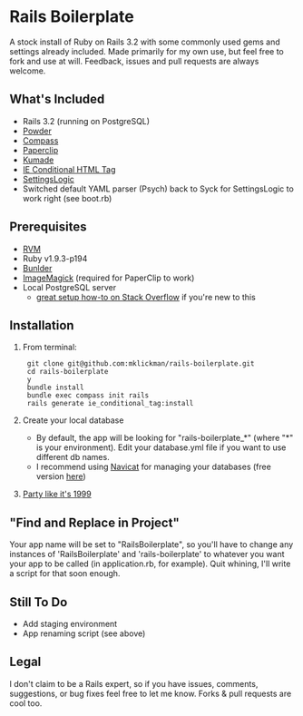 # Rails Boilerplate
A stock install of Ruby on Rails 3.2 with some commonly used gems and settings already included. Made primarily for my own use, but feel free to fork and use at will. Feedback, issues and pull requests are always welcome.

## What's Included
- Rails 3.2 (running on PostgreSQL)
- [Powder](https://github.com/rodreegez/powder)
- [Compass](http://compass-style.org)
- [Paperclip](https://github.com/thoughtbot/paperclip)
- [Kumade](https://github.com/thoughtbot/kumade#kumade-%E7%86%8A%E6%89%8B-)
- [IE Conditional HTML Tag](https://github.com/bruce/ie_conditional_tag)
- [SettingsLogic](https://github.com/binarylogic/settingslogic/#settingslogic)
- Switched default YAML parser (Psych) back to Syck for SettingsLogic to work right (see boot.rb)

## Prerequisites
- [RVM](http://rvm.io)
- Ruby v1.9.3-p194
- [Bunlder](http://gembundler.com)
- [ImageMagick](https://github.com/thoughtbot/paperclip#image-processor) (required for PaperClip to work)
- Local PostgreSQL server
    - [great setup how-to on Stack Overflow](http://stackoverflow.com/a/2277470/1179583) if you're new to this

## Installation

1. From terminal:

        git clone git@github.com:mklickman/rails-boilerplate.git
        cd rails-boilerplate
        y
        bundle install
        bundle exec compass init rails
        rails generate ie_conditional_tag:install


2. Create your local database
    - By default, the app will be looking for "rails-boilerplate_\*" (where "\*" is your environment). Edit your database.yml file if you want to use different db names.
    - I recommend using [Navicat](http://www.navicat.com) for managing your databases (free version [here](http://download.cnet.com/Navicat-Lite-Free-Multiple-Database-GUI/3000-10254_4-11748973.html))

3. [Party like it's 1999](http://www.youtube.com/watch?v=JEcj2xi9Ctc)

## "Find and Replace in Project"
Your app name will be set to "RailsBoilerplate", so you'll have to change any instances of 'RailsBoilerplate' and 'rails-boilerplate' to whatever you want your app to be called (in application.rb, for example). Quit whining, I'll write a script for that soon enough.

## Still To Do
- Add staging environment
- App renaming script (see above)

## Legal

I don't claim to be a Rails expert, so if you have issues, comments, suggestions, or bug fixes feel free to let me know. Forks & pull requests are cool too.